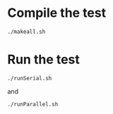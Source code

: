 # Compile the test

```
./makeall.sh
```

# Run the test

```
./runSerial.sh
```

and

```
./runParallel.sh
```
